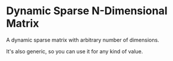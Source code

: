 # Dynamic Sparse N-Dimensional Matrix
A dynamic sparse matrix with arbitrary number of dimensions.

It's also generic, so you can use it for any kind of value.
